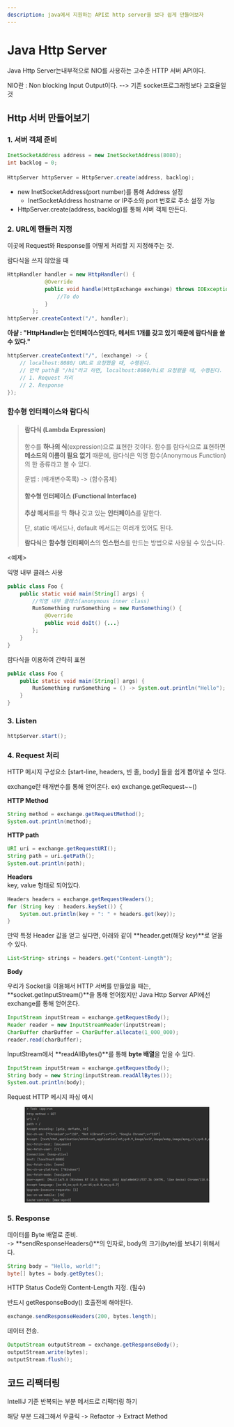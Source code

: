 ```yaml
---
description: java에서 지원하는 API로 http server을 보다 쉽게 만들어보자
---
```


# Java Http Server

Java Http Server는내부적으로 NIO를 사용하는 고수준 HTTP 서버 API이다.

NIO란 : Non blocking Input Output이다. --> 기존 socket프로그래밍보다 고효율일것



## Http 서버 만들어보기

### 1. 서버 객체 준비

```java
InetSocketAddress address = new InetSocketAddress(8080);
int backlog = 0;

HttpServer httpServer = HttpServer.create(address, backlog);
```

* new InetSocketAddress(port number)를 통해 Address 설정
  * InetSocketAddress hostname or IP주소와 port 번호로 주소 설정 가능
* HttpServer.create(address, backlog)를 통해 서버 객체 만든다.

### 2. URL에 핸들러 지정

이곳에 Request와 Response를 어떻게 처리할 지 지정해주는 것.

람다식을 쓰지 않았을 때

```java
HttpHandler handler = new HttpHandler() {
            @Override
            public void handle(HttpExchange exchange) throws IOException {
                //To do
            }
        };
httpServer.createContext("/", handler);
```

**아샬 : "HttpHandler는 인터페이스인데다, 메서드 1개를 갖고 있기 때문에 람다식을 쓸 수 있다."**

```java
httpServer.createContext("/", (exchange) -> {
	// localhost:8080/ URL로 요청했을 때, 수행된다.
	// 만약 path를 "/hi"라고 하면, localhost:8080/hi로 요청왔을 때, 수행된다.
	// 1. Request 처리
	// 2. Response
});
```

### 함수형 인터페이스와 람다식

> #### 람다식 (Lambda Expression)
>
> 함수를 **하나의 식**(expression)으로 표현한 것이다. 함수를 람다식으로 표현하면 **메소드의 이름이 필요 없기** 때문에, 람다식은 익명 함수(Anonymous Function)의 한 종류라고 볼 수 있다.
>
> 문법 : (매개변수목록) -> {함수몸체}
>
> #### 함수형 인터페이스 (Functional Interface)
>
> **추상 메서드**를 딱 **하나** 갖고 있는 **인터페이스**를 말한다.
>
> 단, static 메서드나, default 메서드는 여러개 있어도 된다.
>
> **람다식**은 **함수형 인터페이스**의 **인스턴스**를 만드는 방법으로 사용될 수 있습니다.

<예제>

익명 내부 클래스 사용

```java
public class Foo {
    public static void main(String[] args) {
        //익명 내부 클래스(anonymous inner class)
        RunSomething runSomething = new RunSomething() {
            @Override
            public void doIt() {...}
        };
    }
}
```

람다식을 이용하여 간략히 표현

```java
public class Foo {
    public static void main(String[] args) {
        RunSomething runSomething = () -> System.out.println("Hello");
    }
}
```

### 3. Listen

```java
httpServer.start();
```

### 4. Request 처리

HTTP 메시지 구성요소 \[start-line, headers, 빈 줄, body] 들을 쉽게 뽑아낼 수 있다.

exchange란 매개변수를 통해 얻어온다. ex) exchange.getRequest\~\~()

**HTTP Method**

```java
String method = exchange.getRequestMethod();
System.out.println(method);
```

**HTTP path**

```java
URI uri = exchange.getRequestURI();
String path = uri.getPath();
System.out.println(path);
```

**Headers**\
key, value 형태로 되어있다.

```java
Headers headers = exchange.getRequestHeaders();
for (String key : headers.keySet()) {
	System.out.println(key + ": " + headers.get(key));
}
```

만약 특정 Header 값을 얻고 싶다면, 아래와 같이 **header.get(해당 key)**로 얻을 수 있다.

```java
List<String> strings = headers.get("Content-Length");
```

**Body**

우리가 Socket을 이용해서 HTTP 서버를 만들었을 때는, **socket.getInputStream()**을 통해 얻어왔지만 Java Http Server API에선 exchange를 통해 얻어온다.

```java
InputStream inputStream = exchange.getRequestBody();
Reader reader = new InputStreamReader(inputStream);
CharBuffer charBuffer = CharBuffer.allocate(1_000_000);
reader.read(charBuffer);  
```

InputStream에서 **readAllBytes()**를 통해 **byte 배열**을 얻을 수 있다.

```java
InputStream inputStream = exchange.getRequestBody();
String body = new String(inputStream.readAllBytes());
System.out.println(body);
```

Request HTTP 메시지 파싱 예시

<figure><img src="../../.gitbook/assets/server Request 정보 출력2.PNG" alt=""><figcaption></figcaption></figure>

### 5. Response

데이터를 Byte 배열로 준비.\
\-> **sendResponseHeaders()**의 인자로, body의 크기(byte)를 보내기 위해서다.

```java
String body = "Hello, world!";
byte[] bytes = body.getBytes();
```

HTTP Status Code와 Content-Length 지정. (필수)

반드시 getResponseBody() 호출전에 해야된다.&#x20;

```java
exchange.sendResponseHeaders(200, bytes.length);
```

데이터 전송.

```java
OutputStream outputStream = exchange.getResponseBody();
outputStream.write(bytes);
outputStream.flush();
```

## 코드 리팩터링

IntelliJ 기준 반복되는 부분 메서드로 리팩터링 하기

해당 부분 드래그해서 우클릭 -> Refactor -> Extract Method
